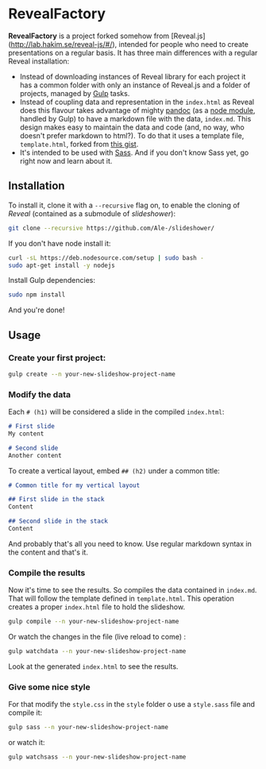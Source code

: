 # RevealFactory
**RevealFactory** is a project forked somehow from [Reveal.js] (http://lab.hakim.se/reveal-js/#/), intended for people who need to create presentations on a regular basis. 
It has three main differences with a regular Reveal installation:
* Instead of downloading instances of Reveal library for each project it has a common folder with only an instance of Reveal.js and a folder of projects, managed by [Gulp](http://gulpjs.com/) tasks. 
* Instead of coupling data and representation in the `index.html` as Reveal does this flavour takes advantage of mighty [pandoc](http://pandoc.org/) (as a [node module](https://www.npmjs.com/package/gulp-pandoc), handled by Gulp) to have a markdown file with the data, `index.md`. This design makes easy to maintain the data and code (and, no way, who doesn't prefer markdown to html?). To do that it uses a template file, `template.html`, forked from [this gist](https://gist.github.com/aaronwolen/5017084).
* It's intended to be used with [Sass](http://sass-lang.com/). And if you don't know Sass yet, go right now and learn about it.

## Installation
To install it, clone it with a `--recursive` flag on, to enable the cloning of _Reveal_ (contained as a submodule of _slideshower_):
```sh
git clone --recursive https://github.com/Ale-/slideshower/
```
If you don't have node install it:
```sh
curl -sL https://deb.nodesource.com/setup | sudo bash -
sudo apt-get install -y nodejs
```
Install Gulp dependencies:
```sh
sudo npm install
```
And you're done!


## Usage

### Create your first project:
```sh
gulp create --n your-new-slideshow-project-name
```

### Modify the data

Each `# (h1)` will be considered a slide in the compiled `index.html`:
```md
# First slide
My content

# Second slide
Another content
```
To create a vertical layout, embed `## (h2)` under a common title:
```md
# Common title for my vertical layout

## First slide in the stack
Content

## Second slide in the stack
Content
```
And probably that's all you need to know. Use regular markdown syntax in the content and that's it.

### Compile the results

Now it's time to see the results. So compiles the data contained in `index.md`. That will follow the template defined in `template.html`. This operation creates a proper `index.html` file to hold the slideshow.
```sh
gulp compile --n your-new-slideshow-project-name
```
Or watch the changes in the file (live reload to come) :
```sh
gulp watchdata --n your-new-slideshow-project-name
```
Look at the generated `index.html` to see the results.

### Give some nice style

For that modify the `style.css` in the `style` folder o use a `style.sass` file and compile it: 
```sh
gulp sass --n your-new-slideshow-project-name
```
or watch it:

```sh
gulp watchsass --n your-new-slideshow-project-name
```
